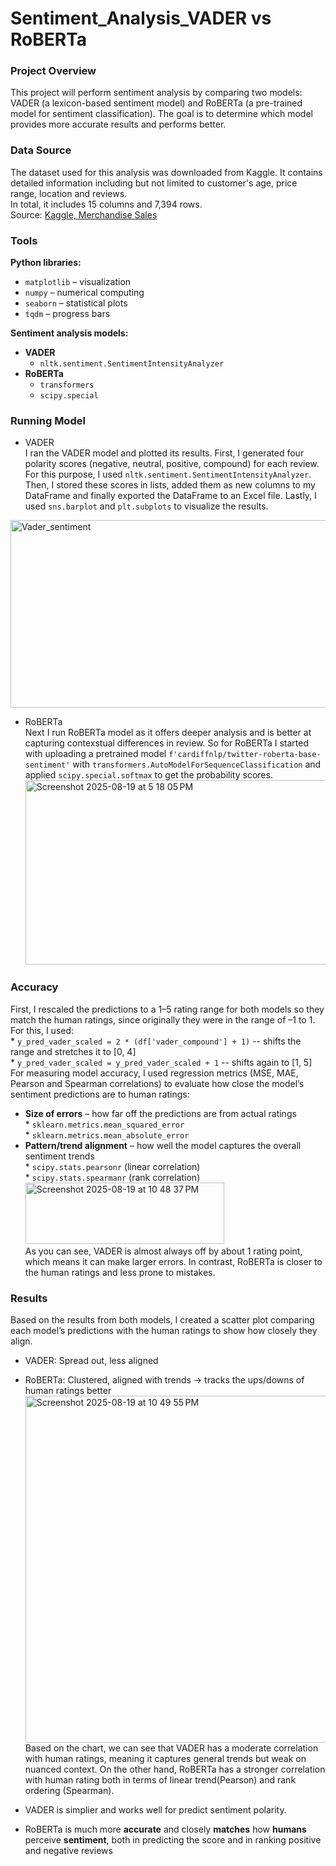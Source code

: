 # Sentiment_Analysis_VADER vs RoBERTa

### Project Overview
This project will perform sentiment analysis by comparing two models: VADER (a lexicon-based sentiment model) and RoBERTa (a pre-trained model for sentiment classification). The goal is to determine which model provides more accurate results and performs better.
### Data Source
The dataset used for this analysis was downloaded from Kaggle. It contains detailed information including but not limited to customer's age, price range, location and reviews.  
In total, it includes 15 columns and 7,394 rows.
<br/> 
Source: <a href="https://www.kaggle.com/datasets/adarsh0806/influencer-merchandise-sales">Kaggle, Merchandise Sales</a>

### Tools
**Python libraries:**  
- `matplotlib` – visualization 
- `numpy` – numerical computing
- `seaborn` – statistical plots
- `tqdm` – progress bars

**Sentiment analysis models:**
- **VADER**  
  - `nltk.sentiment.SentimentIntensityAnalyzer`  
- **RoBERTa**  
  - `transformers`
  - `scipy.special`
    
### Running Model
 - VADER<br>
  I ran the VADER model and plotted its results. First, I generated four polarity scores (negative, neutral, positive, compound) for each review. For this purpose, I used `nltk.sentiment.SentimentIntensityAnalyzer`. Then, I stored these scores in lists, added them as new columns to my DataFrame and finally exported the DataFrame to an Excel file. Lastly, I used `sns.barplot` and `plt.subplots` to visualize the results.
<img width="900" height="300" alt="Vader_sentiment" src="https://github.com/user-attachments/assets/fa64a44f-c411-4cc1-9a78-3829ddea7d5f" />

 - RoBERTa<br> 
   Next I run RoBERTa model as it offers deeper analysis and is better at capturing contexstual differences in review. So for RoBERTa I started with uploading a pretrained model `f'cardiffnlp/twitter-roberta-base-sentiment'` with `transformers.AutoModelForSequenceClassification` and applied `scipy.special.softmax` to get the probability scores.
   <img width="885" height="295" alt="Screenshot 2025-08-19 at 5 18 05 PM" src="https://github.com/user-attachments/assets/844f37c6-fb95-463d-81de-2ae1d3bebc26" />

### Accuracy
First, I rescaled the predictions to a 1–5 rating range for both models so they match the human ratings, since originally they were in the range of –1 to 1. For this, I used:<br>
      * `y_pred_vader_scaled = 2 * (df['vader_compound'] + 1)`  -- shifts the range and stretches it to [0, 4] <br>
      * `y_pred_vader_scaled = y_pred_vader_scaled + 1` -- shifts again to [1, 5]<br>
For measuring model accuracy, I used regression metrics (MSE, MAE, Pearson and Spearman correlations) to evaluate how close the model’s sentiment predictions are to human ratings:
* <b>Size of errors</b> – how far off the predictions are from actual ratings<br>
      * `sklearn.metrics.mean_squared_error`<br>
      * `sklearn.metrics.mean_absolute_error`
* <b>Pattern/trend alignment</b> – how well the model captures the overall sentiment trends<br>
      * `scipy.stats.pearsonr` (linear correlation)<br>
      * `scipy.stats.spearmanr` (rank correlation)<br>
<img width="318" height="98" alt="Screenshot 2025-08-19 at 10 48 37 PM" src="https://github.com/user-attachments/assets/0fd835f0-2513-4fd5-95d0-5ce6f0c21616" /><br>
As you can see, VADER is almost always off by about 1 rating point, which means it can make larger errors. In contrast, RoBERTa is closer to the human ratings and less prone to mistakes.

### Results
Based on the results from both models, I created a scatter plot comparing each model’s predictions with the human ratings to show how closely they align.<br>
* VADER: Spread out, less aligned 
* RoBERTa: Clustered, aligned with trends → tracks the ups/downs of human ratings better<br>
<img width="526" height="555" alt="Screenshot 2025-08-19 at 10 49 55 PM" src="https://github.com/user-attachments/assets/d8897744-8f69-4495-beb2-100de9507b03" /><br>
Based on the chart, we can see that VADER has a moderate correlation with human ratings, meaning it captures general trends but weak on nuanced context. On the other hand, RoBERTa has a stronger correlation with human rating both in terms of linear trend(Pearson) and rank ordering (Spearman).
 
* VADER is simplier and works well for predict sentiment polarity.
* RoBERTa is much more **accurate** and closely **matches** how **humans** perceive **sentiment**, both in predicting the score and in ranking positive and negative reviews
